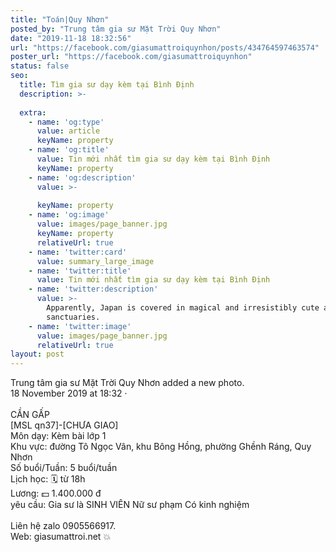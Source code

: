 ```yaml
---
title: "Toán|Quy Nhơn"
posted_by: "Trung tâm gia sư Mặt Trời Quy Nhơn"
date: "2019-11-18 18:32:56"
url: "https://facebook.com/giasumattroiquynhon/posts/434764597463574"
poster_url: "https://facebook.com/giasumattroiquynhon"
status: false
seo:
  title: Tìm gia sư dạy kèm tại Bình Định
  description: >-
    
  extra:
    - name: 'og:type'
      value: article
      keyName: property
    - name: 'og:title'
      value: Tin mới nhất tìm gia sư dạy kèm tại Bình Định
      keyName: property
    - name: 'og:description'
      value: >-
        
      keyName: property
    - name: 'og:image'
      value: images/page_banner.jpg
      keyName: property
      relativeUrl: true
    - name: 'twitter:card'
      value: summary_large_image
    - name: 'twitter:title'
      value: Tin mới nhất tìm gia sư dạy kèm tại Bình Định
    - name: 'twitter:description'
      value: >-
        Apparently, Japan is covered in magical and irresistibly cute animal
        sanctuaries.
    - name: 'twitter:image'
      value: images/page_banner.jpg
      relativeUrl: true
layout: post
---
```

Trung tâm gia sư Mặt Trời Quy Nhơn added a new photo.<br>18 November 2019 at 18:32 ·<br><br>CẦN GẤP<br>[MSL qn37]-[CHƯA GIAO]<br>Môn dạy: Kèm bài lớp 1<br>Khu vực: đường Tô Ngọc Vân, khu Bông Hồng, phường Ghềnh Ráng, Quy Nhơn<br>Số buổi/Tuần: 5 buổi/tuần<br>Lịch học: 🗓 từ 18h<br>Lương: 💵 1.400.000 đ<br>yêu cầu: Gia sư là SINH VIÊN Nữ sư phạm Có kinh nghiệm<br><br>Liên hệ zalo 0905566917.<br>Web: giasumattroi.net 💥
